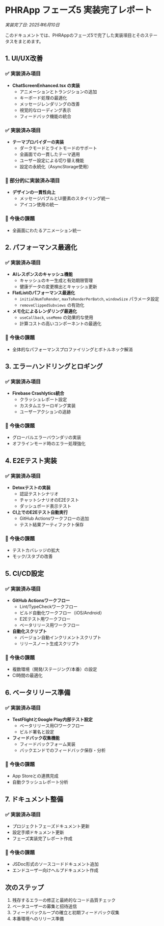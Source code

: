 # PHRApp フェーズ5 実装完了レポート

*実装完了日: 2025年6月10日*

このドキュメントでは、PHRAppのフェーズ5で完了した実装項目とそのステータスをまとめます。

## 1. UI/UX改善

### ✅ 実装済み項目
- **ChatScreenEnhanced.tsx の実装**
  - アニメーションとトランジションの追加
  - キーボード処理の最適化
  - メッセージレンダリングの改善
  - 視覚的なローディング表示
  - フィードバック機能の統合

### ✅ 実装済み項目
- **テーマプロバイダーの実装**
  - ダークモードとライトモードのサポート
  - 全画面での一貫したテーマ適用
  - ユーザー設定による切り替え機能
  - 設定の永続化（AsyncStorage使用）

### 🔄 部分的に実装済み項目
- **デザインの一貫性向上**
  - メッセージバブルとUI要素のスタイリング統一
  - アイコン使用の統一

### 📝 今後の課題
- 全画面にわたるアニメーション統一

## 2. パフォーマンス最適化

### ✅ 実装済み項目
- **AIレスポンスのキャッシュ機能**
  - キャッシュのキー生成と有効期限管理
  - 健康データの変更検出とキャッシュ更新
- **FlatListのパフォーマンス最適化**
  - `initialNumToRender`, `maxToRenderPerBatch`, `windowSize` パラメータ設定
  - `removeClippedSubviews` の有効化
- **メモ化によるレンダリング最適化**
  - `useCallback`, `useMemo` の効果的な使用
  - 計算コストの高いコンポーネントの最適化

### 📝 今後の課題
- 全体的なパフォーマンスプロファイリングとボトルネック解消

## 3. エラーハンドリングとロギング

### ✅ 実装済み項目
- **Firebase Crashlytics統合**
  - クラッシュレポート設定
  - カスタムエラーロギング実装
  - ユーザーアクションの追跡

### 📝 今後の課題
- グローバルエラーバウンダリの実装
- オフラインモード時のエラー処理強化

## 4. E2Eテスト実装

### ✅ 実装済み項目
- **Detoxテストの実装**
  - 認証テストシナリオ
  - チャットシナリオのE2Eテスト
  - ダッシュボード表示テスト
- **CI上でのE2Eテスト自動実行**
  - GitHub Actionsワークフローの追加
  - テスト結果アーティファクト保存

### 📝 今後の課題
- テストカバレッジの拡大
- モック/スタブの改善

## 5. CI/CD設定

### ✅ 実装済み項目
- **GitHub Actionsワークフロー**
  - Lint/TypeCheckワークフロー
  - ビルド自動化ワークフロー（iOS/Android）
  - E2Eテスト用ワークフロー
  - ベータリリース用ワークフロー
- **自動化スクリプト**
  - バージョン自動インクリメントスクリプト
  - リリースノート生成スクリプト

### 📝 今後の課題
- 複数環境（開発/ステージング/本番）の設定
- CI時間の最適化

## 6. ベータリリース準備

### ✅ 実装済み項目
- **TestFlightとGoogle Play内部テスト設定**
  - ベータリリース用CIワークフロー
  - ビルド署名と設定
- **フィードバック収集機能**
  - フィードバックフォーム実装
  - バックエンドでのフィードバック保存・分析

### 📝 今後の課題
- App Storeとの連携完成
- 自動クラッシュレポート分析

## 7. ドキュメント整備

### ✅ 実装済み項目
- プロジェクトフェーズドキュメント更新
- 設定手順ドキュメント更新
- フェーズ実装完了レポート作成

### 📝 今後の課題
- JSDoc形式のソースコードドキュメント追加
- エンドユーザー向けヘルプドキュメント作成

## 次のステップ

1. 残存するエラーの修正と最終的なコード品質チェック
2. ベータユーザーの募集と招待送信
3. フィードバックループの確立と初期フィードバック収集
4. 本番環境へのリリース準備
